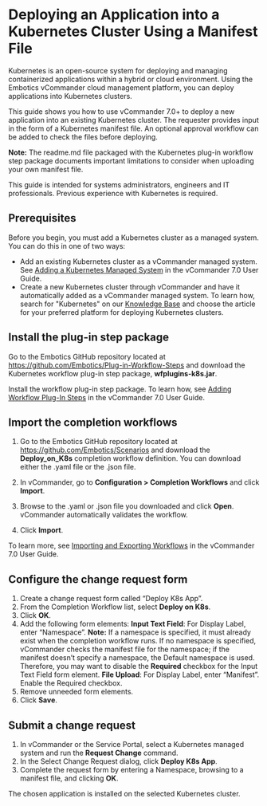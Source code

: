 # Deploying an Application into a Kubernetes Cluster Using a Manifest File

Kubernetes is an open-source system for deploying and managing containerized applications within a hybrid or cloud environment. Using the Embotics vCommander cloud management platform, you can deploy applications into Kubernetes clusters. 

This guide shows you how to use vCommander 7.0+ to deploy a new application into an existing Kubernetes cluster. The requester provides input in the form of a Kubernetes manifest file. An optional approval workflow can be added to check the files before deploying. 

**Note:** The readme.md file packaged with the Kubernetes plug-in workflow step package documents important limitations to consider when uploading your own manifest file.

This guide is intended for systems administrators, engineers and IT professionals. Previous experience with Kubernetes is required.

## Prerequisites

Before you begin, you must add a Kubernetes cluster as a managed system. You can do this in one of two ways:

- Add an existing Kubernetes cluster as a vCommander managed system. See [Adding a Kubernetes Managed System](http://docs.embotics.com/vCommander/adding_a_managed_system.htm#add_k8s) in the vCommander 7.0 User Guide.
- Create a new Kubernetes cluster through vCommander and have it automatically added as a vCommander managed system. To learn how, search for "Kubernetes" on our [Knowledge Base](https://support.embotics.com/support/solutions/8000051955) and choose the article for your preferred platform for deploying Kubernetes clusters.

## Install the plug-in step package

Go to the Embotics GitHub repository located at https://github.com/Embotics/Plug-in-Workflow-Steps and download the Kubernetes workflow plug-in step package, **wfplugins-k8s.jar**.

Install the workflow plug-in step package. To learn how, see [Adding Workflow Plug-In Steps](http://docs.embotics.com/vCommander/Adding-Pluggable-WF-Steps.htm) in the vCommander 7.0 User Guide.

## Import the completion workflows

1. Go to the Embotics GitHub repository located at https://github.com/Embotics/Scenarios and download the **Deploy_on_K8s** completion workflow definition.
   You can download either the .yaml file or the .json file.

2.  In vCommander, go to **Configuration > Completion Workflows** and click **Import**.

3. Browse to the .yaml or .json file you downloaded and click **Open**.
   vCommander automatically validates the workflow.

4. Click **Import**.

To learn more, see [Importing and Exporting Workflows](http://docs.embotics.com/vCommander/exporting-and-importing-workflows.htm) in the vCommander 7.0 User Guide.

##  Configure the change request form

1. Create a change request form called “Deploy K8s App”.
2. From the Completion Workflow list, select **Deploy on K8s**.
3. Click **OK**.
4. Add the following form elements:
     **Input Text Field**: For Display Label, enter “Namespace”.
     **Note:** If a namespace is specified, it must already exist when the completion workflow runs. If no namespace is specified, vCommander checks the manifest file for the namespace; if the manifest doesn’t specify a namespace, the Default namespace is used. Therefore, you may want to disable the **Required** checkbox for the Input Text Field form element.
     **File Upload**: For Display Label, enter “Manifest”.
     Enable the Required checkbox.
9. Remove unneeded form elements.
10. Click **Save**.

## Submit a change request

1. In vCommander or the Service Portal, select a Kubernetes managed system and run the **Request Change** command.
2. In the Select Change Request dialog, click **Deploy K8s App**.
3. Complete the request form by entering a Namespace, browsing to a manifest file, and clicking **OK**.

The chosen application is installed on the selected Kubernetes cluster.